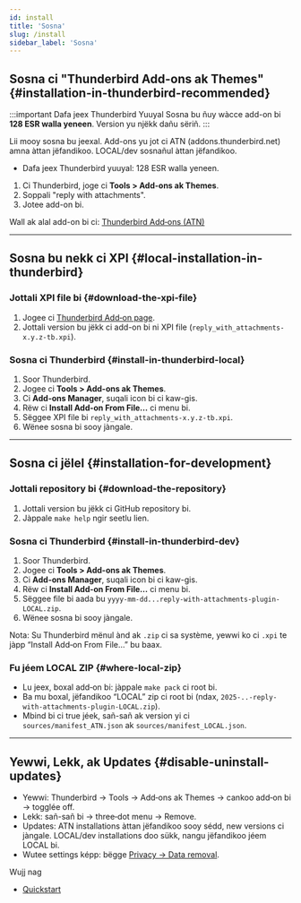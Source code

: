 ```yaml
---
id: install
title: 'Sosna'
slug: /install
sidebar_label: 'Sosna'
---
```


## Sosna ci "Thunderbird Add-ons ak Themes" {#installation-in-thunderbird-recommended}

:::important Dafa jeex Thunderbird Yuuyal
Sosna bu ñuy wàcce add-on bi **128 ESR walla yeneen**. Version yu njëkk dañu sëriñ.
:::

Lii mooy sosna bu jeexal. Add-ons yu jot ci ATN (addons.thunderbird.net) amna àttan jëfandikoo. LOCAL/dev sosnañul àttan jëfandikoo.

- Dafa jeex Thunderbird yuuyal: 128 ESR walla yeneen.

1. Ci Thunderbird, joge ci **Tools > Add-ons ak Themes**.
2. Soppali "reply with attachments".
3. Jotee add-on bi.

Wall ak alal add-on bi ci: [Thunderbird Add‑ons (ATN)](https://addons.thunderbird.net/thunderbird/addon/reply-with-attachments)

---

## Sosna bu nekk ci XPI {#local-installation-in-thunderbird}

### Jottali XPI file bi {#download-the-xpi-file}

1. Jogee ci [Thunderbird Add‑on page](https://addons.thunderbird.net/thunderbird/addon/reply-with-attachments).
2. Jottali version bu jëkk ci add-on bi ni XPI file (`reply_with_attachments-x.y.z-tb.xpi`).

### Sosna ci Thunderbird {#install-in-thunderbird-local}

1. Soor Thunderbird.
2. Jogee ci **Tools > Add-ons ak Themes**.
3. Ci **Add-ons Manager**, suqali icon bi ci kaw-gis.
4. Rëw ci **Install Add-on From File…** ci menu bi.
5. Sëggee XPI file bi `reply_with_attachments-x.y.z-tb.xpi`.
6. Wënee sosna bi sooy jàngale.

---

## Sosna ci jëlel {#installation-for-development}

### Jottali repository bi {#download-the-repository}

1. Jottali version bu jëkk ci GitHub repository bi.
2. Jàppale `make help` ngir seetlu lien.

### Sosna ci Thunderbird {#install-in-thunderbird-dev}

1. Soor Thunderbird.
2. Jogee ci **Tools > Add-ons ak Themes**.
3. Ci **Add-ons Manager**, suqali icon bi ci kaw-gis.
4. Rëw ci **Install Add-on From File…** ci menu bi.
5. Sëggee file bi aada bu `yyyy-mm-dd...reply-with-attachments-plugin-LOCAL.zip`.
6. Wënee sosna bi sooy jàngale.

Nota: Su Thunderbird mënul ànd ak `.zip` ci sa système, yewwi ko ci `.xpi` te jàpp “Install Add‑on From File…” bu baax.

### Fu jéem LOCAL ZIP {#where-local-zip}

- Lu jeex, boxal add‑on bi: jàppale `make pack` ci root bi.
- Ba mu boxal, jëfandikoo “LOCAL” zip ci root bi (ndax, `2025-..-reply-with-attachments-plugin-LOCAL.zip`).
- Mbind bi ci true jéek, sañ-sañ ak version yi ci `sources/manifest_ATN.json` ak `sources/manifest_LOCAL.json`.

---

## Yewwi, Lekk, ak Updates {#disable-uninstall-updates}

- Yewwi: Thunderbird → Tools → Add‑ons ak Themes → cankoo add‑on bi → togglée off.
- Lekk: sañ-sañ bi → three‑dot menu → Remove.
- Updates: ATN installations àttan jëfandikoo sooy sédd, new versions ci jàngale. LOCAL/dev installations doo sükk, nangu jëfandikoo jéem LOCAL bi.
- Wutee settings képp: bëgge [Privacy → Data removal](privacy#data-removal).

Wujj nag

- [Quickstart](quickstart)
